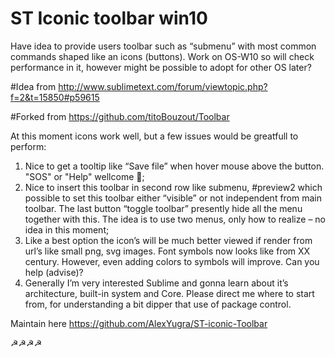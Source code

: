 ﻿# ST Iconic toolbar win10

Have idea to provide users toolbar such as “submenu” with most common commands shaped like an icons (buttons). Work on OS-W10 so will check performance in it, however might be possible to adopt for other OS later?

#Idea from
http://www.sublimetext.com/forum/viewtopic.php?f=2&t=15850#p59615

#Forked from
https://github.com/titoBouzout/Toolbar

At this moment icons work well, but a few issues would be greatfull to perform:
1.	Nice to get a tooltip like “Save file” when hover mouse above the button. "SOS" or "Help" wellcome ;
2.	Nice to insert this toolbar in second row like submenu, #preview2 which possible to set this toolbar either “visible” or not independent from main toolbar. The last button “toggle toolbar” presently hide all the menu together with this. The idea is to use two menus, only how to realize – no idea in this moment;
3.	Like a best option the icon’s will be much better viewed if render from url’s like small png, svg images. Font symbols now looks like from XX century. However, even adding colors to symbols will improve. Can you help (advise)?
4.	Generally I’m very interested Sublime and gonna learn about it’s architecture, built-in system and Core. Please direct me where to start from, for understanding a bit dipper that use of package control.

Maintain here
https://github.com/AlexYugra/ST-iconic-Toolbar

☭☭☭☭
